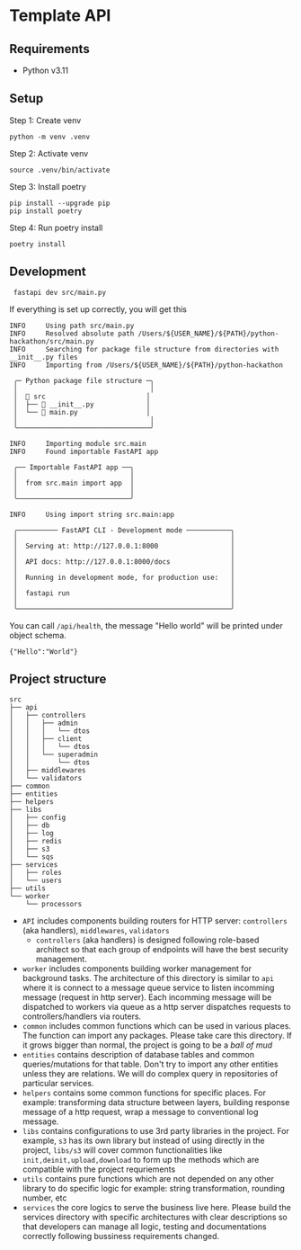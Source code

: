 # Template API

## Requirements

- Python v3.11

## Setup

Step 1: Create venv

```
python -m venv .venv
```

Step 2: Activate venv

```
source .venv/bin/activate
```

Step 3: Install poetry

```
pip install --upgrade pip
pip install poetry
```

Step 4: Run poetry install

```
poetry install
```

## Development

```
 fastapi dev src/main.py 
```

If everything is set up correctly, you will get this
```
INFO     Using path src/main.py                                                                                                                                                                                     
INFO     Resolved absolute path /Users/${USER_NAME}/${PATH}/python-hackathon/src/main.py                                                                                                                       
INFO     Searching for package file structure from directories with __init__.py files                                                                                                                               
INFO     Importing from /Users/${USER_NAME}/${PATH}/python-hackathon                                                                                                                                           
                                                                                                                                                                                                                    
 ╭─ Python package file structure ─╮                                                                                                                                                                                
 │                                 │                                                                                                                                                                                
 │  📁 src                         │                                                                                                                                                                                
 │  ├── 🐍 __init__.py             │                                                                                                                                                                                
 │  └── 🐍 main.py                 │                                                                                                                                                                                
 │                                 │                                                                                                                                                                                
 ╰─────────────────────────────────╯                                                                                                                                                                                
                                                                                                                                                                                                                    
INFO     Importing module src.main                                                                                                                                                                                  
INFO     Found importable FastAPI app                                                                                                                                                                               
                                                                                                                                                                                                                    
 ╭── Importable FastAPI app ──╮                                                                                                                                                                                     
 │                            │                                                                                                                                                                                     
 │  from src.main import app  │                                                                                                                                                                                     
 │                            │                                                                                                                                                                                     
 ╰────────────────────────────╯                                                                                                                                                                                     
                                                                                                                                                                                                                    
INFO     Using import string src.main:app                                                                                                                                                                           
                                                                                                                                                                                                                    
 ╭────────── FastAPI CLI - Development mode ───────────╮                                                                                                                                                            
 │                                                     │                                                                                                                                                            
 │  Serving at: http://127.0.0.1:8000                  │                                                                                                                                                            
 │                                                     │                                                                                                                                                            
 │  API docs: http://127.0.0.1:8000/docs               │                                                                                                                                                            
 │                                                     │                                                                                                                                                            
 │  Running in development mode, for production use:   │                                                                                                                                                            
 │                                                     │                                                                                                                                                            
 │  fastapi run                                        │                                                                                                                                                            
 │                                                     │                                                                                                                                                            
 ╰─────────────────────────────────────────────────────╯      
```

You can call `/api/health`, the message "Hello world" will be printed under object schema.

```
{"Hello":"World"}
```

## Project structure

```
src
├── api
│   ├── controllers
│   │   ├── admin
│   │   │   └── dtos
│   │   ├── client
│   │   │   └── dtos
│   │   └── superadmin
│   │       └── dtos
│   ├── middlewares
│   └── validators
├── common
├── entities
├── helpers
├── libs
│   ├── config
│   ├── db
│   ├── log
│   ├── redis
│   ├── s3
│   └── sqs
├── services
│   ├── roles
│   └── users
├── utils
└── worker
    └── processors
```

- `API` includes components building routers for HTTP server: `controllers` (aka handlers), `middlewares`, `validators`
  - `controllers` (aka handlers) is designed following role-based architect so that each group of endpoints will have the best security management.
- `worker` includes components building worker management for background tasks. The architecture of this directory is similar to `api` where it is connect to a message queue service to listen incomming message (request in http server). Each incomming message will be dispatched to workers via queue as a http server dispatches requests to controllers/handlers via routers.
- `common` includes common functions which can be used in various places. The function can import any packages. Please take care this directory. If it grows bigger than normal, the project is going to be a _ball of mud_
- `entities` contains description of database tables and common queries/mutations for that table. Don't try to import any other entities unless they are relations. We will do complex query in repositories of particular services.
- `helpers` contains some common functions for specific places. For example: transforming data structure between layers, building response message of a http request, wrap a message to conventional log message.
- `libs` contains configurations to use 3rd party libraries in the project. For example, `s3` has its own library but instead of using directly in the project, `libs/s3` will cover common functionalities like `init,deinit,upload,download` to form up the methods which are compatible with the project requriements
- `utils` contains pure functions which are not depended on any other library to do specific logic for example: string transformation, rounding number, etc
- `services` the core logics to serve the business live here. Please build the services directory with specific architectures with clear descriptions so that developers can manage all logic, testing and documentations correctly following bussiness requirements changed.
